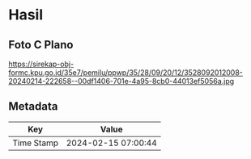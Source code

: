 # Hasil

## Foto C Plano

https://sirekap-obj-formc.kpu.go.id/35e7/pemilu/ppwp/35/28/09/20/12/3528092012008-20240214-222658--00df1406-701e-4a95-8cb0-44013ef5056a.jpg


## Metadata

| Key        | Value               |
| ---------- | ------------------- |
| Time Stamp | 2024-02-15 07:00:44 |



